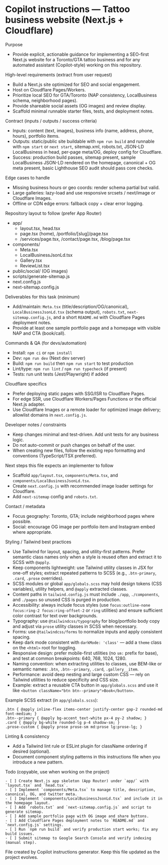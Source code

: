 # Copilot instructions — Tattoo business website (Next.js + Cloudflare)

Purpose
- Provide explicit, actionable guidance for implementing a SEO-first Next.js website for a Toronto/GTA tattoo business and for any automated assistant (Copilot-style) working on this repository.

High-level requirements (extract from user request)
- Build a Next.js site optimized for SEO and social engagement.
- Host on Cloudflare Pages/Workers.
- Prioritize local SEO for GTA/Toronto (NAP consistency, LocalBusiness schema, neighborhood pages).
- Provide shareable social assets (OG images) and review display.
- Scaffold minimal runnable starter files, tests, and deployment notes.

Contract (inputs / outputs / success criteria)
- Inputs: content (text, images), business info (name, address, phone, hours), portfolio items.
- Outputs: static/public site buildable with `npm run build` and runnable with `npm start` or `next start`, sitemap.xml, robots.txt, JSON-LD LocalBusiness in head, per-page meta/OG, deploy config for Cloudflare.
- Success: production build passes, sitemap present, sample LocalBusiness JSON-LD rendered on the homepage, canonical + OG meta present, basic Lighthouse SEO audit should pass core checks.

Edge cases to handle
- Missing business hours or geo coords: render schema partial but valid.
- Large galleries: lazy-load and use responsive srcsets / next/image or Cloudflare Images.
- Offline or CDN edge errors: fallback copy + clear error logging.

Repository layout to follow (prefer App Router)
- app/
  - layout.tsx, head.tsx
  - page.tsx (home), /portfolio/[slug]/page.tsx
  - /services/page.tsx, /contact/page.tsx, /blog/page.tsx
- components/
  - Meta.tsx
  - LocalBusinessJsonLd.tsx
  - Gallery.tsx
  - ReviewList.tsx
- public/social/ (OG images)
- scripts/generate-sitemap.js
- next.config.js
- next-sitemap.config.js

Deliverables for this task (minimum)
- Add/maintain: `Meta.tsx` (title/description/OG/canonical), `LocalBusinessJsonLd.tsx` (schema output), `robots.txt`, `next-sitemap.config.js`, and a short `README.md` with Cloudflare Pages deployment notes.
- Provide at least one sample portfolio page and a homepage with visible NAP and CTA (book/call).

Commands & QA (for devs/automation)
- Install: `npm ci` or `npm install`
- Dev: `npm run dev` (Next dev server)
- Build: `npm run build` then `npm run start` to test production
- Lint/type: `npm run lint` / `npm run typecheck` (if present)
- Tests: run unit tests (Jest/Playwright) if added

Cloudflare specifics
- Prefer deploying static pages with SSG/ISR to Cloudflare Pages.
- For edge SSR, use Cloudflare Workers/Pages Functions or the official Next.js adapter.
- Use Cloudflare Images or a remote loader for optimized image delivery; allowlist domains in `next.config.js`.

Developer notes / constraints
- Keep changes minimal and test-driven. Add unit tests for any business logic.
- Do not auto-commit or push changes on behalf of the user.
- When creating new files, follow the existing repo formatting and conventions (TypeScript/TSX preferred).

Next steps this file expects an implementer to follow
- Scaffold `app/layout.tsx`, `components/Meta.tsx`, and `components/LocalBusinessJsonLd.tsx`.
- Create `next.config.js` with recommended image loader settings for Cloudflare.
- Add `next-sitemap` config and `robots.txt`.

Contact / metadata
- Focus geography: Toronto, GTA; include neighborhood pages where possible.
- Social: encourage OG image per portfolio item and Instagram embed where appropriate.

Styling / Tailwind best practices
- Use Tailwind for layout, spacing, and utility-first patterns. Prefer semantic class names only when a style is reused often and extract it to SCSS with `@apply`.
- Keep components lightweight: use Tailwind utility classes in JSX for one-off styles; extract repeated patterns to SCSS (e.g., `.btn-primary`, `.card`, `.prose` overrides).
- SCSS modules or global `app/globals.scss` may hold design tokens (CSS variables), utility helpers, and `@apply` extracted classes.
- Content paths in `tailwind.config.js` must include `./app`, `./components`, and `./pages` so unused CSS is purged in production.
- Accessibility: always include focus styles (use `focus:outline-none focus:ring-2 focus:ring-offset-2` or `ring` utilities) and ensure sufficient color contrast for text over backgrounds.
- Typography: use `@tailwindcss/typography` for blog/portfolio body copy and adjust via `prose` utility classes in SCSS when necessary.
- Forms: use `@tailwindcss/forms` to normalize inputs and apply consistent spacing.
- Keep dark mode consistent with `darkMode: 'class'` — add a `theme` class on the `<html>` root for toggling.
- Responsive design: prefer mobile-first utilities (no `sm:` prefix for base), and test at common breakpoints: 640, 768, 1024, 1280.
- Naming convention: when extracting utilities to classes, use BEM-like or semantic names: `.btn`, `.btn--primary`, `.card`, `.gallery__item`.
- Performance: avoid deep nesting and large custom CSS — rely on Tailwind utilities to reduce specificity and CSS size.
- Example: extract a reusable CTA button in `app/globals.scss` and use it like `<button className="btn btn--primary">Book</button>`.

Example SCSS extract (in `app/globals.scss`):
```
.btn { @apply inline-flex items-center justify-center gap-2 rounded-md font-medium; }
.btn--primary { @apply bg-accent text-white px-4 py-2 shadow; }
.card { @apply bg-white rounded-lg p-4 shadow-sm; }
.prose-custom { @apply prose prose-sm md:prose lg:prose-lg; }
```

Linting & consistency
- Add a Tailwind lint rule or ESLint plugin for className ordering if desired (optional).
- Document component styling patterns in this instructions file when you introduce a new pattern.


Todo (copyable, use when working on the project)
```
- [ ] Create Next.js app skeleton (App Router) under `app/` with `layout.tsx` and `head.tsx`.
- [ ] Implement `components/Meta.tsx` to manage title, description, canonical, OG, and twitter meta.
- [ ] Implement `components/LocalBusinessJsonLd.tsx` and include it in the homepage layout.
- [ ] Add `robots.txt` and `next-sitemap.config.js` and script to generate sitemap.
- [ ] Add sample portfolio page with OG image and share buttons.
- [ ] Add Cloudflare Pages deployment notes to `README.md` and `next.config.js` settings.
- [ ] Run `npm run build` and verify production start works; fix any build issues.
- [ ] Submit sitemap to Google Search Console and verify indexing (manual step).
```

File created by Copilot instructions generator. Keep this file updated as the project evolves.
